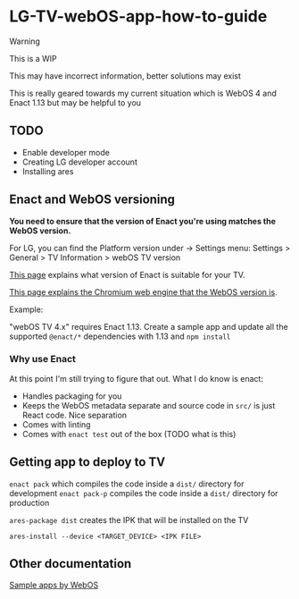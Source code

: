 # LG-TV-webOS-app-how-to-guide

> [!WARNING]  
> This is a WIP
> 
> This may have incorrect information, better solutions may exist
> 
> This is really geared towards my current situation which is WebOS 4 and Enact 1.13 but may be helpful to you

## TODO

- Enable developer mode
- Creating LG developer account
- Installing ares

## Enact and WebOS versioning

**You need to ensure that the version of Enact you're using
matches the WebOS version.**

For LG, you can find the Platform version under -> Settings menu: Settings > General > TV Information > webOS TV version

[This page](https://webostv.developer.lge.com/develop/guides/enyo-enact-guide) explains what version of Enact is suitable for your TV.

[This page explains the Chromium web engine that the WebOS version is](https://webostv.developer.lge.com/develop/specifications/web-api-and-web-engine).

Example:

"webOS TV 4.x" requires Enact 1.13. Create a sample app and update all the supported `@enact/*` dependencies
with 1.13 and `npm install`

### Why use Enact

At this point I'm still trying to figure that out. What I do know is enact:

- Handles packaging for you
- Keeps the WebOS metadata separate and source code in `src/` is just React code. Nice separation
- Comes with linting
- Comes with `enact test` out of the box (TODO what is this)

## Getting app to deploy to TV

`enact pack` which compiles the code inside a `dist/` directory for development
`enact pack-p` compiles the code inside a `dist/` directory for production

`ares-package dist` creates the IPK that will be installed on the TV

`ares-install --device <TARGET_DEVICE> <IPK FILE>`

## Other documentation

[Sample apps by WebOS](https://webostv.developer.lge.com/develop/samples)
